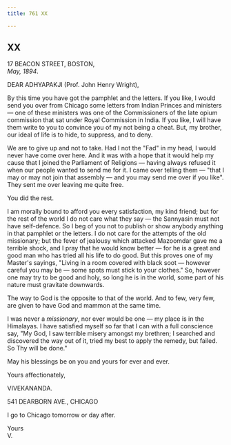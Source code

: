 ```yaml
---
title: 761 XX

---
```

  

  


## XX

17 BEACON STREET, BOSTON,  
*May, 1894*.

DEAR ADHYAPAKJI (Prof. John Henry Wright),

By this time you have got the pamphlet and the letters. If you like, I
would send you over from Chicago some letters from Indian Princes and
ministers — one of these ministers was one of the Commissioners of the
late opium commission that sat under Royal Commission in India. If you
like, I will have them write to you to convince you of my not being a
cheat. But, my brother, our ideal of life is to hide, to suppress, and
to deny.

We are to give up and not to take. Had I not the "Fad" in my head, I
would never have come over here. And it was with a hope that it would
help my cause that I joined the Parliament of Religions — having always
refused it when our people wanted to send me for it. I came over telling
them — "that I may or may not join that assembly — and you may send me
over if you like". They sent me over leaving me quite free.

You did the rest.

I am morally bound to afford you every satisfaction, my kind friend; but
for the rest of the world I do not care what they say — the Sannyasin
must not have self-defence. So I beg of you not to publish or show
anybody anything in that pamphlet or the letters. I do not care for the
attempts of the old missionary; but the fever of jealousy which attacked
Mazoomdar gave me a terrible shock, and I pray that he would know better
— for he is a great and good man who has tried all his life to do good.
But this proves one of my Master's sayings, "Living in a room covered
with black soot — however careful you may be — some spots must stick to
your clothes." So, however one may try to be good and holy, so long he
is in the world, some part of his nature must gravitate downwards.

The way to God is the opposite to that of the world. And to few, very
few, are given to have God and mammon at the same time.

I was never a *missionary*, nor ever would be one — my place is in the
Himalayas. I have satisfied myself so far that I can with a full
conscience say, "My God, I saw terrible misery amongst my brethren; I
searched and discovered the way out of it, tried my best to apply the
remedy, but failed. So Thy will be done."

May his blessings be on you and yours for ever and ever.

Yours affectionately,

VIVEKANANDA.

  
541 DEARBORN AVE., CHICAGO

I go to Chicago tomorrow or day after.

Yours  
V.